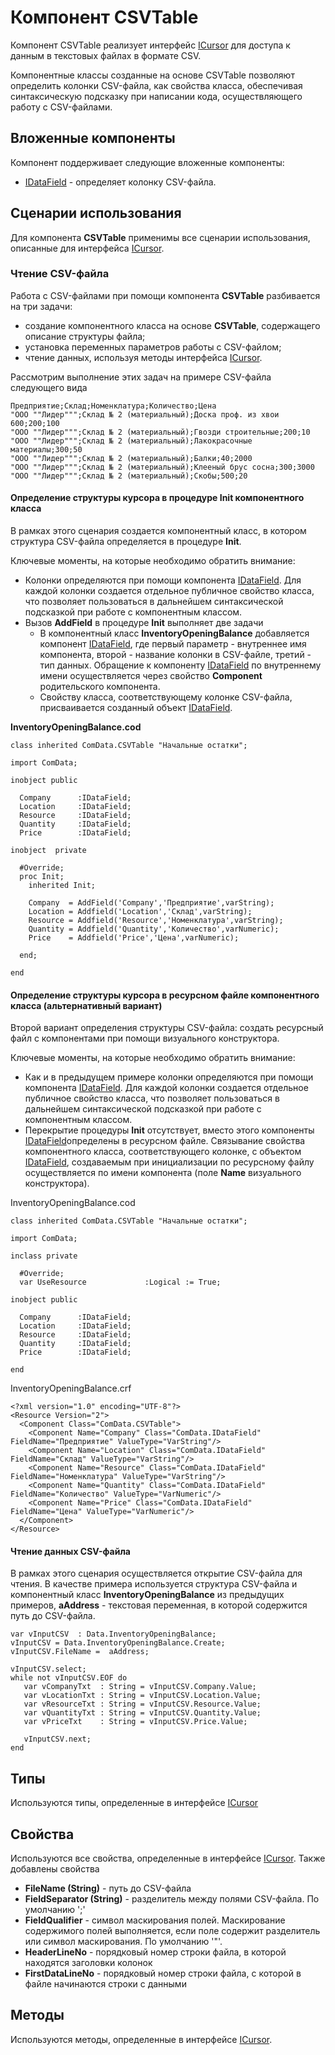 ﻿---
Keywords: CSVTable
---

# Компонент CSVTable

Компонент CSVTable реализует интерфейс [ICursor](ICursor.Default "Интерфейс ICursor") для доступа к данным
в текстовых файлах в формате CSV.

Компонентные классы созданные на основе CSVTable позволяют определить колонки CSV-файла, как свойства класса,
обеспечивая синтаксическую подсказку при написании кода, осуществляющего работу с CSV-файлами.

## Вложенные компоненты

Компонент поддерживает следующие вложенные компоненты:

* [IDataField](IDataField "Компонент IDataField") - определяет колонку CSV-файла.

## Сценарии использования

Для компонента **CSVTable** применимы все сценарии использования, описанные для интерфейса [ICursor](ICursor.Default "Интерфейс ICursor").

### Чтение CSV-файла

Работа с CSV-файлами при помощи компонента **CSVTable** разбивается на три задачи: 

* создание компонентного класса на основе **CSVTable**, содержащего описание структуры файла;
* установка переменных параметров работы с CSV-файлом;
* чтение данных, используя методы интерфейса [ICursor](ICursor.Default "Интерфейс ICursor").

Рассмотрим выполнение этих задач на примере CSV-файла следующего вида

    Предприятие;Склад;Номенклатура;Количество;Цена
    "ООО ""Лидер""";Склад № 2 (материальный);Доска проф. из хвои 600;200;100
    "ООО ""Лидер""";Склад № 2 (материальный);Гвозди строительные;200;10
    "ООО ""Лидер""";Склад № 2 (материальный);Лакокрасочные материалы;300;50
    "ООО ""Лидер""";Склад № 2 (материальный);Балки;40;2000
    "ООО ""Лидер""";Склад № 2 (материальный);Клееный брус сосна;300;3000
    "ООО ""Лидер""";Склад № 2 (материальный);Скобы;500;20

#### Определение структуры курсора в процедуре Init компонентного класса

В рамках этого сценария создается компонентный класс, в котором структура CSV-файла определяется в процедуре **Init**.

Ключевые моменты, на которые необходимо обратить внимание:

* Колонки определяются при помощи компонента [IDataField](IDataField "Компонент IDataField").
  Для каждой колонки создается отдельное публичное свойство класса, что позволяет пользоваться в дальнейшем
  синтаксической подсказкой при работе с компонентным классом.
* Вызов **AddField** в процедуре **Init** выполняет две задачи
    * В компонентный класс **InventoryOpeningBalance** добавляется компонент [IDataField](IDataField "Компонент IDataField"),
    где первый параметр - внутреннее имя компонента, второй - название колонки в CSV-файле, третий - тип данных.
    Обращение к компоненту [IDataField](IDataField "Компонент IDataField") по внутреннему имени осуществляется
    через свойство **Component** родительского компонента.
    * Свойству класса, соответствующему колонке CSV-файла, присваивается созданный объект [IDataField](IDataField "Компонент IDataField").

**InventoryOpeningBalance.cod**

    class inherited ComData.CSVTable "Начальные остатки";
    
    import ComData;
    
    inobject public

      Company      :IDataField;
      Location     :IDataField;
      Resource     :IDataField;
      Quantity     :IDataField;
      Price        :IDataField;

    inobject  private

      #Override;
      proc Init;
        inherited Init;
      
        Company  = AddField('Company','Предприятие',varString);
        Location = Addfield('Location','Склад',varString);
        Resource = Addfield('Resource','Номенклатура',varString);
        Quantity = Addfield('Quantity','Количество',varNumeric);
        Price    = Addfield('Price','Цена',varNumeric);

      end;

    end   

#### Определение структуры курсора в ресурсном файле компонентного класса (альтернативный вариант)

Второй вариант определения структуры CSV-файла: создать ресурсный файл с компонентами при помощи визуального конструктора.

Ключевые моменты, на которые необходимо обратить внимание:

* Как и в предыдущем примере колонки определяются при помощи компонента [IDataField](IDataField "Компонент IDataField"). Для каждой колонки создается отдельное публичное свойство класса, что позволяет пользоваться в дальнейшем синтаксической подсказкой при работе с компонентным классом.
* Перекрытие процедуры **Init** отсутствует, вместо этого компоненты [IDataField](IDataField "Компонент IDataField")определены в ресурсном файле. Связывание свойства компонентного класса, соответствующего колонке, с объектом [IDataField](IDataField "Компонент IDataField"), создаваемым при инициализации по ресурсному файлу осуществляется по имени компонента (поле **Name** визуального конструктора). 

InventoryOpeningBalance.cod

    class inherited ComData.CSVTable "Начальные остатки";
    
    import ComData;

    inclass private

      #Override;
      var UseResource             :Logical := True;  
    
    inobject public

      Company      :IDataField;
      Location     :IDataField;
      Resource     :IDataField;
      Quantity     :IDataField;
      Price        :IDataField;

    end

InventoryOpeningBalance.crf

    <?xml version="1.0" encoding="UTF-8"?>
    <Resource Version="2">
      <Component Class="ComData.CSVTable">
        <Component Name="Company" Class="ComData.IDataField" FieldName="Предприятие" ValueType="VarString"/>
        <Component Name="Location" Class="ComData.IDataField" FieldName="Склад" ValueType="VarString"/>
        <Component Name="Resource" Class="ComData.IDataField" FieldName="Номенклатура" ValueType="VarString"/>
        <Component Name="Quantity" Class="ComData.IDataField" FieldName="Количество" ValueType="VarNumeric"/>
        <Component Name="Price" Class="ComData.IDataField" FieldName="Цена" ValueType="VarNumeric"/>
      </Component>
    </Resource>  
   
#### Чтение данных CSV-файла

В рамках этого сценария осуществляется открытие CSV-файла для чтения. В качестве примера используется структура CSV-файла и компонентный класс **InventoryOpeningBalance** из предыдущих примеров, **aAddress** - текстовая переменная, в которой содержится путь до CSV-файла.

    var vInputCSV  : Data.InventoryOpeningBalance;  
    vInputCSV = Data.InventoryOpeningBalance.Create;
    vInputCSV.FileName =  aAddress;
    
    vInputCSV.select;
    while not vInputCSV.EOF do
       var vCompanyTxt  : String = vInputCSV.Company.Value;
       var vLocationTxt : String = vInputCSV.Location.Value;
       var vResourceTxt : String = vInputCSV.Resource.Value;
       var vQuantityTxt : String = vInputCSV.Quantity.Value;
       var vPriceTxt    : String = vInputCSV.Price.Value;        

       vInputCSV.next;
    end

    
## Типы

Используются типы, определенные в интерфейсе [ICursor](ICursor.Default "Интерфейс ICursor")

## Свойства

Используются все свойства, определенные в интерфейсе [ICursor](ICursor.Default "Интерфейс ICursor"). Также добавлены свойства

* **FileName (String)** - путь до CSV-файла
* **FieldSeparator (String)** - разделитель между полями CSV-файла. По умолчанию ';'
* **FieldQualifier** - символ маскирования полей. Маскирование содержимого полей выполняется, если поле содержит разделитель или символ маскирования. По умолчанию '"'. 
* **HeaderLineNo** - порядковый номер строки файла, в которой находятся заголовки колонок
* **FirstDataLineNo** - порядковый номер строки файла, с которой в файле начинаются строки с данными 
 
## Методы

Используются методы, определенные в интерфейсе [ICursor](ICursor.Default "Интерфейс ICursor").